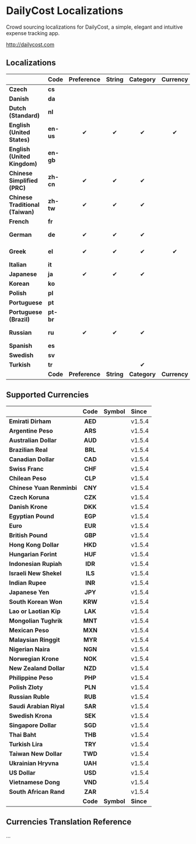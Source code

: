 DailyCost Localizations
=======================

Crowd sourcing localizations for DailyCost, a simple, elegant and intuitive expense tracking app.

http://dailycost.com


## Localizations
|                                   | Code      | Preference     | String     | Category     | Currency     | Since        | Contributors                        |
|:----------------------------------|:----------|:--------------:|:----------:|:------------:|:------------:|:-------------|:------------------------------------|
| **Czech**                         | **cs**    |                |            |              |              |              |                                     |
| **Danish**                        | **da**    |                |            |              |              |              |                                     |
| **Dutch (Standard)**              | **nl**    |                |            |              |              |              |                                     |
| **English (United States)**       | **en-us** | &#10004;       | &#10004;   | &#10004;     | &#10004;     | v1.0         | Guopeng Liang                       |
| **English (United Kingdom)**      | **en-gb** |                |            |              |              |              |                                     |
| **Chinese Simplified (PRC)**      | **zh-cn** | &#10004;       | &#10004;   | &#10004;     |              | v1.1.0       | Guopeng Liang                       |
| **Chinese Traditional (Taiwan)**  | **zh-tw** | &#10004;       | &#10004;   | &#10004;     |              | v1.4.0       | Ken                                 |
| **French**                        | **fr**    |                |            |              |              |              |                                     |
| **German**                        | **de**    | &#10004;       | &#10004;   | &#10004;     |              | v1.5.4       | Christian Heeren                    |
| **Greek**                         | **el**    | &#10004;       | &#10004;   | &#10004;     | &#10004;     | v1.5.4       | Efthymis Takos                      |
| **Italian**                       | **it**    |                |            |              |              |              |                                     |
| **Japanese**                      | **ja**    | &#10004;       | &#10004;   | &#10004;     |              | v1.4.0       |                                     |
| **Korean**                        | **ko**    |                |            |              |              |              |                                     |
| **Polish**                        | **pl**    |                |            |              |              |              |                                     |
| **Portuguese**                    | **pt**    |                |            |              |              |              |                                     |
| **Portuguese (Brazil)**           | **pt-br** |                |            |              |              |              |                                     |
| **Russian**                       | **ru**    | &#10004;       | &#10004;   | &#10004;     |              | v1.5.4       | Vladimir Lybensky                   |
| **Spanish**                       | **es**    |                |            |              |              |              |                                     |
| **Swedish**                       | **sv**    |                |            |              |              |              |                                     |
| **Turkish**                       | **tr**    |                |            | &#10004;     |              |              |                                     |
|                                   | **Code**  | **Preference** | **String** | **Category** | **Currency** | **Since**    | **Contributors**                    |


## Supported Currencies
|                                   | Code      | Symbol     | Since          |
|:----------------------------------|:---------:|:-----------|:---------------|
| **Emirati Dirham**                | **AED**   |            | v1.5.4         |
| **Argentine Peso**                | **ARS**   |            | v1.5.4         |
| **Australian Dollar**             | **AUD**   |            | v1.5.4         |
| **Brazilian Real**                | **BRL**   |            | v1.5.4         |
| **Canadian Dollar**               | **CAD**   |            | v1.5.4         |
| **Swiss Franc**                   | **CHF**   |            | v1.5.4         |
| **Chilean Peso**                  | **CLP**   |            | v1.5.4         |
| **Chinese Yuan Renminbi**         | **CNY**   |            | v1.5.4         |
| **Czech Koruna**                  | **CZK**   |            | v1.5.4         |
| **Danish Krone**                  | **DKK**   |            | v1.5.4         |
| **Egyptian Pound**                | **EGP**   |            | v1.5.4         |
| **Euro**                          | **EUR**   |            | v1.5.4         |
| **British Pound**                 | **GBP**   |            | v1.5.4         |
| **Hong Kong Dollar**              | **HKD**   |            | v1.5.4         |
| **Hungarian Forint**              | **HUF**   |            | v1.5.4         |
| **Indonesian Rupiah**             | **IDR**   |            | v1.5.4         |
| **Israeli New Shekel**            | **ILS**   |            | v1.5.4         |
| **Indian Rupee**                  | **INR**   |            | v1.5.4         |
| **Japanese Yen**                  | **JPY**   |            | v1.5.4         |
| **South Korean Won**              | **KRW**   |            | v1.5.4         |
| **Lao or Laotian Kip**            | **LAK**   |            | v1.5.4         |
| **Mongolian Tughrik**             | **MNT**   |            | v1.5.4         |
| **Mexican Peso**                  | **MXN**   |            | v1.5.4         |
| **Malaysian Ringgit**             | **MYR**   |            | v1.5.4         |
| **Nigerian Naira**                | **NGN**   |            | v1.5.4         |
| **Norwegian Krone**               | **NOK**   |            | v1.5.4         |
| **New Zealand Dollar**            | **NZD**   |            | v1.5.4         |
| **Philippine Peso**               | **PHP**   |            | v1.5.4         |
| **Polish Zloty**                  | **PLN**   |            | v1.5.4         |
| **Russian Ruble**                 | **RUB**   |            | v1.5.4         |
| **Saudi Arabian Riyal**           | **SAR**   |            | v1.5.4         |
| **Swedish Krona**                 | **SEK**   |            | v1.5.4         |
| **Singapore Dollar**              | **SGD**   |            | v1.5.4         |
| **Thai Baht**                     | **THB**   |            | v1.5.4         |
| **Turkish Lira**                  | **TRY**   |            | v1.5.4         |
| **Taiwan New Dollar**             | **TWD**   |            | v1.5.4         |
| **Ukrainian Hryvna**              | **UAH**   |            | v1.5.4         |
| **US Dollar**                     | **USD**   |            | v1.5.4         |
| **Vietnamese Dong**               | **VND**   |            | v1.5.4         |
| **South African Rand**            | **ZAR**   |            | v1.5.4         |
|                                   | **Code**  | **Symbol** | **Since**      |


## Currencies Translation Reference
...
